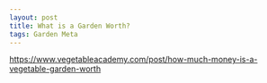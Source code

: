 ```yaml
---
layout: post
title: What is a Garden Worth?
tags: Garden Meta
---
```


https://www.vegetableacademy.com/post/how-much-money-is-a-vegetable-garden-worth
